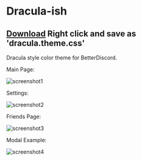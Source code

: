 # Dracula-ish
## [Download](https://raw.githubusercontent.com/yungsamd17/BetterDiscordAddons/main/Themes/Dracula-ish/dracula-ish.theme.css) Right click and save as 'dracula.theme.css'

Dracula style color theme for BetterDiscord.


Main Page:

![screenshot1](https://raw.githubusercontent.com/yungsamd17/BetterDiscordAddons/main/Themes/Dracula-ish/_res/screenshot1.png)

Settings:

![screenshot2](https://raw.githubusercontent.com/yungsamd17/BetterDiscordAddons/main/Themes/Dracula-ish/_res/screenshot2.png)

Friends Page:

![screenshot3](https://raw.githubusercontent.com/yungsamd17/BetterDiscordAddons/main/Themes/Dracula-ish/_res/screenshot3.png)

Modal Example:

![screenshot4](https://raw.githubusercontent.com/yungsamd17/BetterDiscordAddons/main/Themes/Dracula-ish/_res/screenshot4.png)
